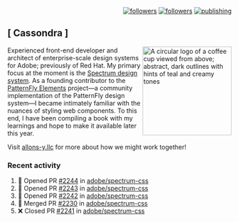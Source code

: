<p align="right"><a rel="me" href="https://front-end.social/@castastrophe">
    <img alt="followers" title="Follow me on Mastodon" src="https://img.shields.io/mastodon/follow/109297102751309835?domain=https%3A%2F%2Ffront-end.social&label=Follow&logo=mastodon&logoColor=white&style=for-the-badge&labelColor=008080&color=006969"/></a>
  <a href="https://codepen.io/castastrophe/">
    <img alt="followers" title="Follow me on CodePen" src="https://img.shields.io/badge/16-1?color=640464&labelColor=7c007c&style=for-the-badge&logo=codepen&label=Follow"/></a>
<a href="https://castastrophe.medium.com/">
    <img alt="publishing" title="View articles on Medium" src="https://img.shields.io/badge/107-1?color=666&labelColor=444&label=subscribe&logo=medium&logoColor=white&style=for-the-badge"/></a>
</p>

## [&nbsp;Cassondra&nbsp;]

<img align="right" src="https://github-production-user-asset-6210df.s3.amazonaws.com/1840295/253016758-ba468774-1cd3-42c2-8f43-947b5eeb5edf.png" height="200" alt="A circular logo of a coffee cup viewed from above; abstract, dark outlines with hints of teal and creamy tones">

Experienced front-end developer and architect of enterprise-scale design systems for Adobe; previously of Red Hat. My primary focus at the moment is the [Spectrum design system](https://github.com/adobe/spectrum-css). As a founding contributor to the [PatternFly&nbsp;Elements](https://github.com/patternfly/patternfly-elements) project&mdash;a community implementation of the PatternFly design system&mdash;I became intimately familiar with the nuances of styling web components. To this end, I have been compiling a book with my learnings and hope to make it available later this year.

Visit [allons-y.llc](http://allons-y.llc/) for more about how we might work together!

### Recent activity

<!--START_SECTION:activity-->
1. 💪 Opened PR [#2244](https://github.com/adobe/spectrum-css/pull/2244) in [adobe/spectrum-css](https://github.com/adobe/spectrum-css)
2. 💪 Opened PR [#2243](https://github.com/adobe/spectrum-css/pull/2243) in [adobe/spectrum-css](https://github.com/adobe/spectrum-css)
3. 💪 Opened PR [#2242](https://github.com/adobe/spectrum-css/pull/2242) in [adobe/spectrum-css](https://github.com/adobe/spectrum-css)
4. 🎉 Merged PR [#2230](https://github.com/adobe/spectrum-css/pull/2230) in [adobe/spectrum-css](https://github.com/adobe/spectrum-css)
5. ❌ Closed PR [#2241](https://github.com/adobe/spectrum-css/pull/2241) in [adobe/spectrum-css](https://github.com/adobe/spectrum-css)
<!--END_SECTION:activity-->

